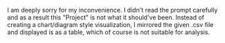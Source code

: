 I am deeply sorry for my inconvenience. I didn't read the prompt carefully and as a result this "Project" is not what it should've been. Instead of creating a chart/diagram style visualization, I mirrored the given .csv file and displayed is as a table, which of course is not suitable for analysis.
